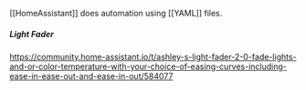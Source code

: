
[[HomeAssistant]] does automation using [[YAML]] files. 


##### Light Fader

https://community.home-assistant.io/t/ashley-s-light-fader-2-0-fade-lights-and-or-color-temperature-with-your-choice-of-easing-curves-including-ease-in-ease-out-and-ease-in-out/584077